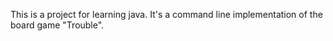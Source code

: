 This is a project for learning java. It's a command line implementation of the board game "Trouble".
